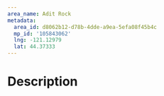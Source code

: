 ```yaml
---
area_name: Adit Rock
metadata:
  area_id: d8062b12-d78b-4dde-a9ea-5efa08f45b4c
  mp_id: '105843062'
  lng: -121.12979
  lat: 44.37333
---
```

# Description

